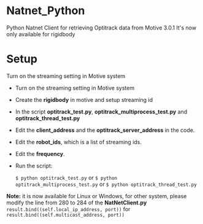 # Natnet_Python
 Python Natnet Client for retrieving Optitrack data from Motive 3.0.1
 It's now only available for rigidbody

# Setup
Turn on the streaming setting in Motive system

* Turn on the streaming setting in Motive system
* Create the **rigidbody** in motive and setup streaming id
* In the script **optitrack_test.py**, **optitrack_multiprocess_test.py** and **optitrack_thread_test.py**
* Edit the **client_address** and the **optitrack_server_address** in the code. 
* Edit the **robot_ids**, which is a list of streaming ids.
* Edit the **frequency**.
* Run the script:

    ``
     $ python optitrack_test.py
    ``
    or
    ``
     $ python optitrack_multiprocess_test.py
    ``
    or
    ``
     $ python optitrack_thread_test.py
    ``

**Note:** it is now available for Linux or Windows, for other system, please modify the line from 280 to 284 of the **NatNetClient.py**
``result.bind((self.local_ip_address, port))`` for ``result.bind((self.multicast_address, port))``
